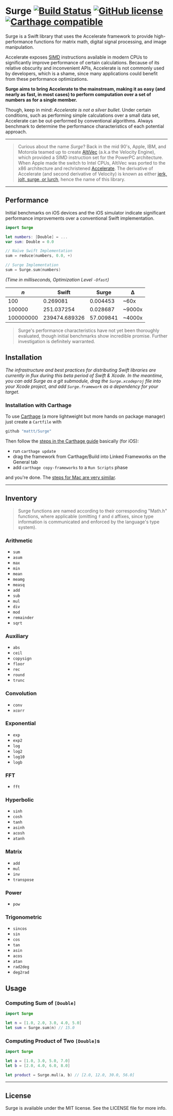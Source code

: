 # Surge [![Build Status](https://travis-ci.org/mattt/Surge.svg?branch=master)](https://travis-ci.org/mattt/Surge) [![GitHub license](https://img.shields.io/badge/license-MIT-lightgrey.svg)](https://github.com/mattt/Surge/blob/master/LICENSE)[![Carthage compatible](https://img.shields.io/badge/Carthage-compatible-4BC51D.svg?style=flat)](https://github.com/Carthage/Carthage)

Surge is a Swift library that uses the Accelerate framework to provide high-performance functions for matrix math, digital signal processing, and image manipulation.

Accelerate exposes [SIMD](http://en.wikipedia.org/wiki/SIMD) instructions available in modern CPUs to significantly improve performance of certain calculations. Because of its relative obscurity and inconvenient APIs, Accelerate is not commonly used by developers, which is a shame, since many applications could benefit from these performance optimizations.

**Surge aims to bring Accelerate to the mainstream, making it as easy (and nearly as fast, in most cases) to perform computation over a set of numbers as for a single member.**

Though, keep in mind: _Accelerate is not a silver bullet_. Under certain conditions, such as performing simple calculations over a small data set, Accelerate can be out-performed by conventional algorithms. Always benchmark to determine the performance characteristics of each potential approach.

---

> Curious about the name _Surge_? Back in the mid 90's, Apple, IBM, and Motorola teamed up to create [AltiVec](http://en.wikipedia.org/wiki/AltiVec) (a.k.a the Velocity Engine), which provided a SIMD instruction set for the PowerPC architecture. When Apple made the switch to Intel CPUs, AltiVec was ported to the x86 architecture and rechristened [Accelerate](https://developer.apple.com/library/mac/documentation/Accelerate/Reference/AccelerateFWRef/_index.html). The derivative of Accelerate (and second derivative of Velocity) is known as either [jerk, jolt, surge, or lurch](http://en.wikipedia.org/wiki/Jerk_%28physics%29), hence the name of this library.

---

## Performance

Initial benchmarks on iOS devices and the iOS simulator indicate significant performance improvements over a conventional Swift implementation.

```swift
import Surge

let numbers: [Double] = ...
var sum: Double = 0.0

// Naïve Swift Implementation
sum = reduce(numbers, 0.0, +)

// Surge Implementation
sum = Surge.sum(numbers)
```

_(Time in milliseconds, Optimization Level `-Ofast`)_

|    _n_     |   Swift          |   Surge       |   Δ       |
|------------|------------------|---------------|-----------|
| 100        | 0.269081         | 0.004453      | ~60x      |
| 100000     | 251.037254       | 0.028687      | ~9000x    |
| 100000000  | 239474.689326    | 57.009841     | ~4000x    |

> Surge's performance characteristics have not yet been thoroughly evaluated, though initial benchmarks show incredible promise. Further investigation is definitely warranted.

## Installation

_The infrastructure and best practices for distributing Swift libraries are currently in flux during this beta period of Swift & Xcode. In the meantime, you can add Surge as a git submodule, drag the `Surge.xcodeproj` file into your Xcode project, and add `Surge.framework` as a dependency for your target._

### Installation with Carthage

To use [Carthage](https://github.com/Carthage/Carthage) (a more lightweight but more hands on package manager) just create a `Cartfile` with 

```ruby
github "mattt/Surge"
```

Then follow the [steps in the Carthage guide](https://github.com/Carthage/Carthage#getting-started) basically (for iOS):

* run `carthage update`
* drag the framework from Carthage/Build into Linked Frameworks on the General tab
* add `carthage copy-frameworks` to a `Run Scripts` phase

and you're done.  The [steps for Mac are very similar](https://github.com/Carthage/Carthage#getting-started).

---

## Inventory

> Surge functions are named according to their corresponding "Math.h" functions, where applicable (omitting `f` and `d` affixes, since type information is communicated and enforced by the language's type system).

### Arithmetic

- `sum`
- `asum`
- `max`
- `min`
- `mean`
- `meamg`
- `measq`
- `add`
- `sub`
- `mul`
- `div`
- `mod`
- `remainder`
- `sqrt`

### Auxiliary

- `abs`
- `ceil`
- `copysign`
- `floor`
- `rec`
- `round`
- `trunc`

### Convolution

- `conv`
- `xcorr`

### Exponential

- `exp`
- `exp2`
- `log`
- `log2`
- `log10`
- `logb`

### FFT

- `fft`

### Hyperbolic

- `sinh`
- `cosh`
- `tanh`
- `asinh`
- `acosh`
- `atanh`

### Matrix

- `add`
- `mul`
- `inv`
- `transpose`

### Power

- `pow`

### Trigonometric

- `sincos`
- `sin`
- `cos`
- `tan`
- `asin`
- `acos`
- `atan`
- `rad2deg`
- `deg2rad`

## Usage

### Computing Sum of `[Double]`

```swift
import Surge

let n = [1.0, 2.0, 3.0, 4.0, 5.0]
let sum = Surge.sum(n) // 15.0
```

### Computing Product of Two `[Double]`s

```swift
import Surge

let a = [1.0, 3.0, 5.0, 7.0]
let b = [2.0, 4.0, 6.0, 8.0]

let product = Surge.mul(a, b) // [2.0, 12.0, 30.0, 56.0]
```

---

## License

Surge is available under the MIT license. See the LICENSE file for more info.
